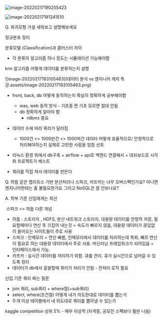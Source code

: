 ![image-20220217190255423](C:\Users\ftsv2\AppData\Roaming\Typora\typora-user-images\image-20220217190255423.png)





![image-20220217191241510](C:\Users\ftsv2\AppData\Roaming\Typora\typora-user-images\image-20220217191241510.png)

Q. 회귀모형 가설 세워보고 설명해보세요

정규분포 정리

분류모델 (Classification)과 클러스터 차이

- 각 분류의 알고리즘 하나 정도는 시뮬레이션 가능해야함

knn 알고리즘 어떻게 데이터를 분류하는지 설명



![image-20220217193105463](데이터 분석 vs 엔지니어 캐치 특강.assets/image-20220217193105463.png)

- front, back, db 어떻게 동작하는지 확실히 정확하게 공부해야함
  - was, web 동작 방식 - 기초중 찐 기초 모르면 절대 안됨
  - db 정확하게 알아야 함
    -  rdbms 중요
- 데이터 수에 따라 쿼리가 달라짐
  - 1000건 <> 1000만건 <> 1000억건 데이터 어떻게 효율적으로/ 안정적으로 처리해야하는지 실제로 고민한 사람을 엄청 선호

- 리눅스 환경 위에서 db구축 + airflow + api로 백엔드 연결해서 + 대쉬보드로 시각화 프로젝트가 베스트
- 쿼리를 직접 쳐서 데이터를 만든다



Q. 하둡 같은 맵리듀스 기반 분산처리나 스파크, 카프카는 너무 오버스펙인가요? 아니면 엔지니어한테는 좀 불필요한가요 그리고 NoSQL은 잘 안보나요?

A. 학부 기준 신입에게는 최선

​	스파크 <> 하둡 다른 개념

- 하둡 : 스토리지 , HDFS, 분산 네트워크 스토리지, 대용량 데이터를 안정적 저장, 필요할때마다 연산 후 끄집어 내는것 = 속도가 빠르지 않음, 대용량 데이터가 끊임없이 들어오는 사이트들이 주로 사용
- 스파크 : 인메모리 = 연산 빠름, 인메모리에서 데이터를 처리하는데 특화, 빠르 연산이 필요로 하는 대용량 데이터에서 주로 사용. 머신러닝 프레임워크가 되어있음 = 인터페이스에서 가능. 
- 카프카 : 실시간 데이터를 처리하기 위함. 큐를 관리. 큐가 실시간으로 넘어갈 수 있도록 정리
- 데이터가 db에서 출발할때 쿼리가 처리가 안됨 - 전처리 로직 필요



신입 기준 쿼리 짜는 질문

- join 쿼리, sub쿼리 + where절(+sub쿼리)
- select, where(조건절) 어떻게 내가 의도한대로 데이터를 뽑는가 
- 두개 이상 테이블에서 내 의도대로 쿼리를 뽑아낼 수 있는가



kaggle competition 상위 5% - 매우 이상적 (자격증, 공모전 스펙보다 훨씬 나음)